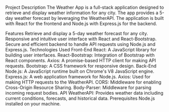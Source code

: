 Project Description
The Weather App is a full-stack application designed to retrieve and display weather information for any city. The app provides a 5-day weather forecast by leveraging the WeatherAPI. The application is built with React for the frontend and Node.js with Express.js for the backend.

Features
Retrieve and display a 5-day weather forecast for any city.
Responsive and intuitive user interface with React and React-Bootstrap.
Secure and efficient backend to handle API requests using Node.js and Express.js.
Technologies Used
Front-End
React: A JavaScript library for building user interfaces.
React-Bootstrap: Integration of Bootstrap with React components.
Axios: A promise-based HTTP client for making API requests.
Bootstrap: A CSS framework for responsive design.
Back-End
Node.js: A JavaScript runtime built on Chrome's V8 JavaScript engine.
Express.js: A web application framework for Node.js.
Axios: Used for making HTTP requests to the WeatherAPI.
CORS: Middleware for enabling Cross-Origin Resource Sharing.
Body-Parser: Middleware for parsing incoming request bodies.
API
WeatherAPI: Provides weather data including current conditions, forecasts, and historical data.
Prerequisites
Node.js installed on your machine.
